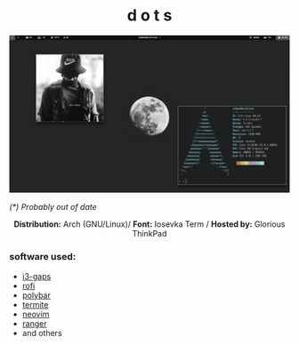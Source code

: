 <div align="center">
  <h1>d o t s</h1>
</div>

![current setup](/scrot/2020-01_scrot.png) 

_(*) Probably out of date_

<div align="center">
  <b>Distribution:</b> Arch (GNU/Linux)/ <b>Font:</b> Iosevka Term / <b>Hosted by:</b> Glorious ThinkPad
</div>

### software used:
* [i3-gaps](https://github.com/Airblader/i3)
* [rofi](https://github.com/davatorium/rofi)
* [polybar](https://github.com/polybar/polybar)
* [termite](https://github.com/thestinger/termite/)
* [neovim](https://github.com/neovim/neovim)
* [ranger](https://github.com/ranger/ranger)
* and others

